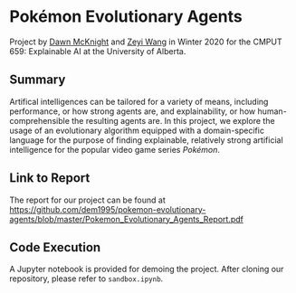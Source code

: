 # Pokémon Evolutionary Agents
Project by [Dawn McKnight](https://github.com/dem1995) and [Zeyi Wang](https://github.com/uduse) in Winter 2020 for the CMPUT 659: Explainable AI at the University of Alberta.
## Summary
Artifical intelligences can be tailored for a variety of means, including performance, or how strong agents are, and explainability, or how human-comprehensible the resulting agents are. In this project, we explore the usage of an evolutionary algorithm equipped with a domain-specific language for the purpose of finding explainable, relatively strong artificial intelligence for the popular video game series <em>Pokémon</em>.
## Link to Report
The report for our project can be found at https://github.com/dem1995/pokemon-evolutionary-agents/blob/master/Pokemon_Evolutionary_Agents_Report.pdf
## Code Execution
A Jupyter notebook is provided for demoing the project. After cloning our repository, please refer to `sandbox.ipynb`.
